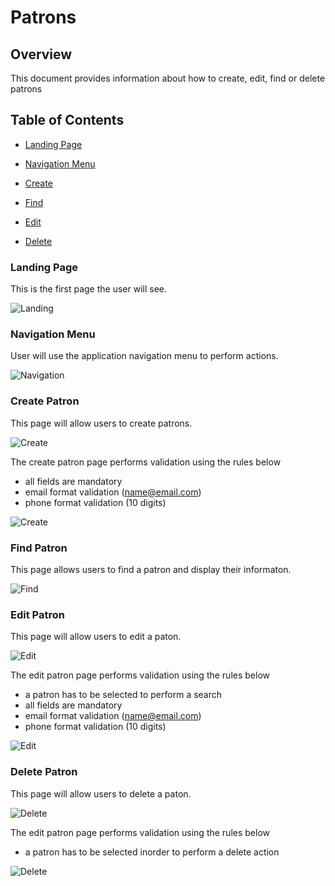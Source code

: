 # Patrons

## Overview

This document provides information about how to create, edit, find or delete patrons

## Table of Contents

- [Landing Page](#landing-page)

- [Navigation Menu](#navigation-menu)

- [Create](#create=patron)

- [Find](#find-patron)

- [Edit](#edit-patron)

- [Delete](#delete-patron)


### Landing Page

This is the first page the user will see.

![Landing](images/patron/00-library-system.png)

### Navigation Menu

User will use the application navigation menu to perform actions.

![Navigation](images/patron/01-library-system-navigation-menu.png)

### Create Patron

This page will allow users to create patrons.

![Create](images/patron/02-create-patron.png)

The create patron page performs validation using the rules below
- all fields are mandatory
- email format validation (name@email.com)
- phone format validation (10 digits)

![Create](images/patron/03-create-patron-error-state.png)

### Find Patron

This page allows users to find a patron and display their informaton.

![Find](images/patron/04-find-patron.png)

### Edit Patron

This page will allow users to edit a paton.

![Edit](images/patron/05-edit-patron.png)

The edit patron page performs validation using the rules below
- a patron has to be selected to perform a search
- all fields are mandatory
- email format validation (name@email.com)
- phone format validation (10 digits)

![Edit](images/patron/06-edit-patron-error-state.png)

### Delete Patron

This page will allow users to delete a paton.

![Delete](images/patron/07-delete-patron.png)

The edit patron page performs validation using the rules below
- a patron has to be selected inorder to perform a delete action

![Delete](images/patron/08-delete-patron-error-state.png)